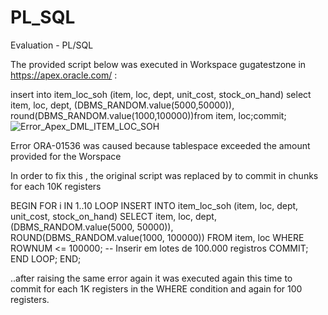 # PL_SQL
Evaluation - PL/SQL 

The provided script below was executed in Workspace gugatestzone in https://apex.oracle.com/ :

insert into item_loc_soh (item, loc, dept, unit_cost, stock_on_hand)
select item, loc, dept, (DBMS_RANDOM.value(5000,50000)), round(DBMS_RANDOM.value(1000,100000))from item, loc;commit;
![Error_Apex_DML_ITEM_LOC_SOH](https://github.com/user-attachments/assets/f89ce7a9-d440-4ca4-97d5-0157b7aadbf3)

Error ORA-01536 was caused because tablespace exceeded the amount provided for the Worspace 

In order to fix this , the original script was replaced by to commit in chunks for each 10K registers

BEGIN
  FOR i IN 1..10 LOOP
    INSERT INTO item_loc_soh (item, loc, dept, unit_cost, stock_on_hand)
    SELECT item, loc, dept, 
           (DBMS_RANDOM.value(5000, 50000)), 
           ROUND(DBMS_RANDOM.value(1000, 100000))
    FROM item, loc
    WHERE ROWNUM <= 100000;  -- Inserir em lotes de 100.000 registros
    COMMIT;
  END LOOP;
END;

..after raising the same error again it was executed again this time to commit for each 1K registers in the WHERE condition and again for 100 registers.
